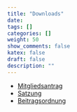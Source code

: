 ```yaml
---
title: "Downloads"
date:
tags: []
categories: []
weight: 50
show_comments: false
katex: false
draft: false
description: ""
---
```


- [Mitgliedsantrag](/dl/Mitgliedsantrag.pdf)
- [Satzung](/dl/Satzung.pdf)
- [Beitragsordnung](/dl/Beitragsordnung.pdf)
